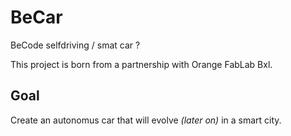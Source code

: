 # BeCar
BeCode selfdriving / smat car ?

This project is born from a partnership with Orange FabLab Bxl.

## Goal
Create an autonomus car that will evolve *(later on)* in a smart city.
